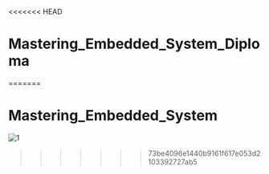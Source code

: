 <<<<<<< HEAD
# Mastering_Embedded_System_Diploma

=======
# Mastering_Embedded_System

![1](https://github.com/mohamed-mansy/Mastering_Embedded_System/assets/138795542/4d9bc9a9-01a3-46d2-9fda-41b38bc22b38)
>>>>>>> 73be4096e1440b9161f617e053d2103392727ab5
